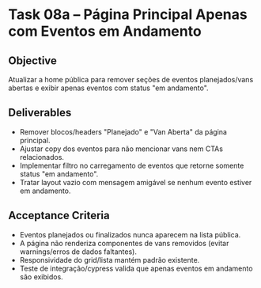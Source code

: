# Task 08a – Página Principal Apenas com Eventos em Andamento

## Objective
Atualizar a home pública para remover seções de eventos planejados/vans abertas e exibir apenas eventos com status "em andamento".

## Deliverables
- Remover blocos/headers "Planejado" e "Van Aberta" da página principal.
- Ajustar copy dos eventos para não mencionar vans nem CTAs relacionados.
- Implementar filtro no carregamento de eventos que retorne somente status "em andamento".
- Tratar layout vazio com mensagem amigável se nenhum evento estiver em andamento.

## Acceptance Criteria
- Eventos planejados ou finalizados nunca aparecem na lista pública.
- A página não renderiza componentes de vans removidos (evitar warnings/erros de dados faltantes).
- Responsividade do grid/lista mantém padrão existente.
- Teste de integração/cypress valida que apenas eventos em andamento são exibidos.
